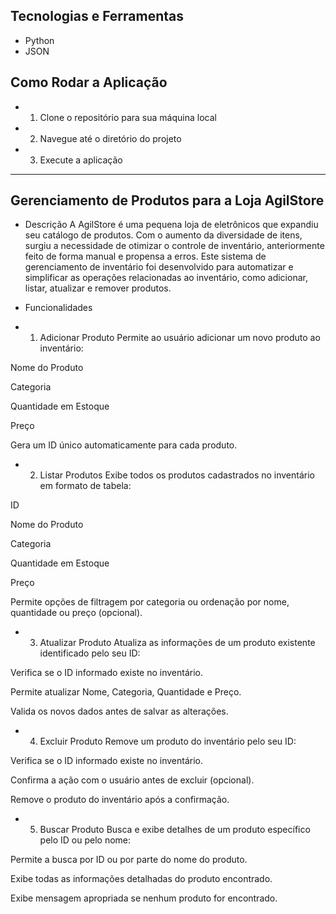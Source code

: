 <h2>Tecnologias e Ferramentas</h2>

* Python
* JSON

<h2>Como Rodar a Aplicação</h2>

* 1) Clone o repositório para sua máquina local

* 2) Navegue até o diretório do projeto

* 3) Execute a aplicação

------------------------------------------------------------------------------

<h2>Gerenciamento de Produtos para a Loja AgilStore</h2>

* Descrição
  A AgilStore é uma pequena loja de eletrônicos que expandiu seu catálogo de produtos. Com o aumento da diversidade de itens, surgiu a necessidade de otimizar o controle de inventário, anteriormente feito de forma manual e propensa a erros. Este sistema de gerenciamento de inventário foi desenvolvido para automatizar e simplificar as operações relacionadas ao inventário, como adicionar, listar, atualizar e remover produtos.

* Funcionalidades
* 1. Adicionar Produto
Permite ao usuário adicionar um novo produto ao inventário:

Nome do Produto

Categoria

Quantidade em Estoque

Preço

Gera um ID único automaticamente para cada produto.

* 2. Listar Produtos
Exibe todos os produtos cadastrados no inventário em formato de tabela:

ID

Nome do Produto

Categoria

Quantidade em Estoque

Preço

Permite opções de filtragem por categoria ou ordenação por nome, quantidade ou preço (opcional).

* 3. Atualizar Produto
Atualiza as informações de um produto existente identificado pelo seu ID:

Verifica se o ID informado existe no inventário.

Permite atualizar Nome, Categoria, Quantidade e Preço.

Valida os novos dados antes de salvar as alterações.

* 4. Excluir Produto
Remove um produto do inventário pelo seu ID:

Verifica se o ID informado existe no inventário.

Confirma a ação com o usuário antes de excluir (opcional).

Remove o produto do inventário após a confirmação.

* 5. Buscar Produto
Busca e exibe detalhes de um produto específico pelo ID ou pelo nome:

Permite a busca por ID ou por parte do nome do produto.

Exibe todas as informações detalhadas do produto encontrado.

Exibe mensagem apropriada se nenhum produto for encontrado.
